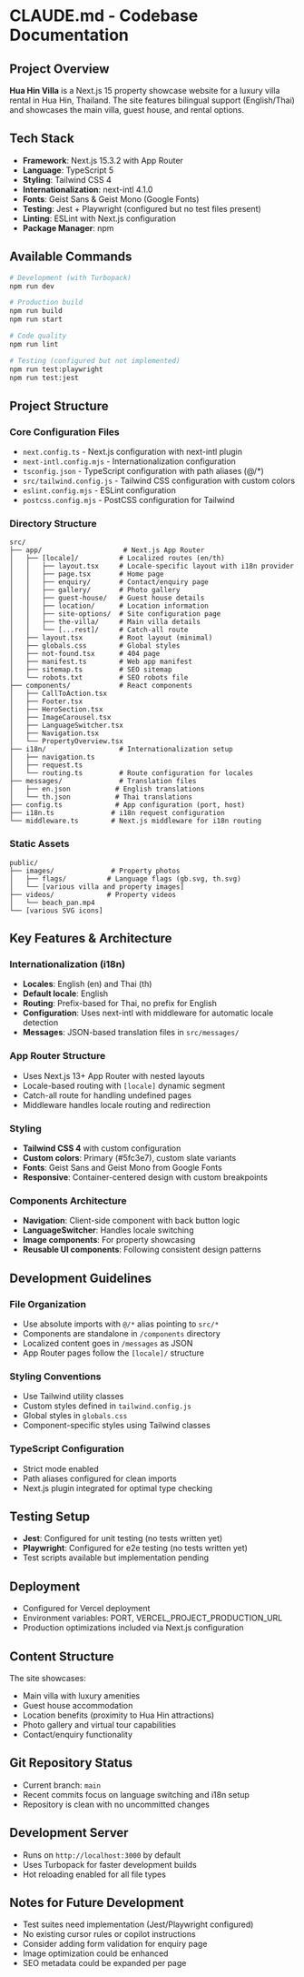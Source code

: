 # CLAUDE.md - Codebase Documentation

## Project Overview
**Hua Hin Villa** is a Next.js 15 property showcase website for a luxury villa rental in Hua Hin, Thailand. The site features bilingual support (English/Thai) and showcases the main villa, guest house, and rental options.

## Tech Stack
- **Framework**: Next.js 15.3.2 with App Router
- **Language**: TypeScript 5
- **Styling**: Tailwind CSS 4
- **Internationalization**: next-intl 4.1.0
- **Fonts**: Geist Sans & Geist Mono (Google Fonts)
- **Testing**: Jest + Playwright (configured but no test files present)
- **Linting**: ESLint with Next.js configuration
- **Package Manager**: npm

## Available Commands
```bash
# Development (with Turbopack)
npm run dev

# Production build
npm run build
npm run start

# Code quality
npm run lint

# Testing (configured but not implemented)
npm run test:playwright
npm run test:jest
```

## Project Structure

### Core Configuration Files
- `next.config.ts` - Next.js configuration with next-intl plugin
- `next-intl.config.mjs` - Internationalization configuration
- `tsconfig.json` - TypeScript configuration with path aliases (@/*)
- `src/tailwind.config.js` - Tailwind CSS configuration with custom colors
- `eslint.config.mjs` - ESLint configuration
- `postcss.config.mjs` - PostCSS configuration for Tailwind

### Directory Structure
```
src/
├── app/                    # Next.js App Router
│   ├── [locale]/          # Localized routes (en/th)
│   │   ├── layout.tsx     # Locale-specific layout with i18n provider
│   │   ├── page.tsx       # Home page
│   │   ├── enquiry/       # Contact/enquiry page
│   │   ├── gallery/       # Photo gallery
│   │   ├── guest-house/   # Guest house details
│   │   ├── location/      # Location information
│   │   ├── site-options/  # Site configuration page
│   │   ├── the-villa/     # Main villa details
│   │   └── [...rest]/     # Catch-all route
│   ├── layout.tsx         # Root layout (minimal)
│   ├── globals.css        # Global styles
│   ├── not-found.tsx      # 404 page
│   ├── manifest.ts        # Web app manifest
│   ├── sitemap.ts         # SEO sitemap
│   └── robots.txt         # SEO robots file
├── components/            # React components
│   ├── CallToAction.tsx
│   ├── Footer.tsx
│   ├── HeroSection.tsx
│   ├── ImageCarousel.tsx
│   ├── LanguageSwitcher.tsx
│   ├── Navigation.tsx
│   └── PropertyOverview.tsx
├── i18n/                  # Internationalization setup
│   ├── navigation.ts
│   ├── request.ts
│   └── routing.ts         # Route configuration for locales
├── messages/              # Translation files
│   ├── en.json           # English translations
│   └── th.json           # Thai translations
├── config.ts             # App configuration (port, host)
├── i18n.ts              # i18n request configuration
└── middleware.ts        # Next.js middleware for i18n routing
```

### Static Assets
```
public/
├── images/              # Property photos
│   ├── flags/          # Language flags (gb.svg, th.svg)
│   └── [various villa and property images]
├── videos/             # Property videos
│   └── beach_pan.mp4
└── [various SVG icons]
```

## Key Features & Architecture

### Internationalization (i18n)
- **Locales**: English (en) and Thai (th)
- **Default locale**: English
- **Routing**: Prefix-based for Thai, no prefix for English
- **Configuration**: Uses next-intl with middleware for automatic locale detection
- **Messages**: JSON-based translation files in `src/messages/`

### App Router Structure
- Uses Next.js 13+ App Router with nested layouts
- Locale-based routing with `[locale]` dynamic segment
- Catch-all route for handling undefined pages
- Middleware handles locale routing and redirection

### Styling
- **Tailwind CSS 4** with custom configuration
- **Custom colors**: Primary (#5fc3e7), custom slate variants
- **Fonts**: Geist Sans and Geist Mono from Google Fonts
- **Responsive**: Container-centered design with custom breakpoints

### Components Architecture
- **Navigation**: Client-side component with back button logic
- **LanguageSwitcher**: Handles locale switching
- **Image components**: For property showcasing
- **Reusable UI components**: Following consistent design patterns

## Development Guidelines

### File Organization
- Use absolute imports with `@/*` alias pointing to `src/*`
- Components are standalone in `/components` directory
- Localized content goes in `/messages` as JSON
- App Router pages follow the `[locale]/` structure

### Styling Conventions
- Use Tailwind utility classes
- Custom styles defined in `tailwind.config.js`
- Global styles in `globals.css`
- Component-specific styles using Tailwind classes

### TypeScript Configuration
- Strict mode enabled
- Path aliases configured for clean imports
- Next.js plugin integrated for optimal type checking

## Testing Setup
- **Jest**: Configured for unit testing (no tests written yet)
- **Playwright**: Configured for e2e testing (no tests written yet)
- Test scripts available but implementation pending

## Deployment
- Configured for Vercel deployment
- Environment variables: PORT, VERCEL_PROJECT_PRODUCTION_URL
- Production optimizations included via Next.js configuration

## Content Structure
The site showcases:
- Main villa with luxury amenities
- Guest house accommodation
- Location benefits (proximity to Hua Hin attractions)
- Photo gallery and virtual tour capabilities
- Contact/enquiry functionality

## Git Repository Status
- Current branch: `main`
- Recent commits focus on language switching and i18n setup
- Repository is clean with no uncommitted changes

## Development Server
- Runs on `http://localhost:3000` by default
- Uses Turbopack for faster development builds
- Hot reloading enabled for all file types

## Notes for Future Development
- Test suites need implementation (Jest/Playwright configured)
- No existing cursor rules or copilot instructions
- Consider adding form validation for enquiry page
- Image optimization could be enhanced
- SEO metadata could be expanded per page